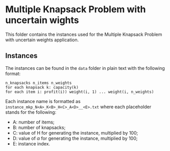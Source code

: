 # Multiple Knapsack Problem with uncertain wights

This folder contains the instances used for the Multiple Knapsack Problem with uncertain weights application. 

## Instances

The instances can be found in the `data` folder in plain text with the following format:

```
n_knapsacks n_items n_weights
for each knapsack k: capacity(k)
for each item i: profit(i)) weight(i, 1) ... weight(i, n_weights)
```

Each instance name is formatted as `instance_mkp_N<A>_K<B>_H<C>_A<D>__<E>.txt` where each placeholder stands for the following:

- A: number of items;
- B: number of knapsacks;
- C: value of H for generating the instance, multiplied by 100;
- D: value of $\alpha$ for generating the instance, multiplied by 100;
- E: instance index.